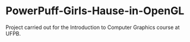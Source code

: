 # PowerPuff-Girls-Hause-in-OpenGL
Project carried out for the Introduction to Computer Graphics course at UFPB.
